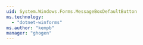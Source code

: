```yaml
---
uid: System.Windows.Forms.MessageBoxDefaultButton
ms.technology: 
  - "dotnet-winforms"
ms.author: "kempb"
manager: "ghogen"
---
```

